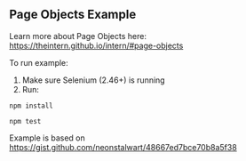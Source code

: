 ## Page Objects Example

Learn more about Page Objects here: https://theintern.github.io/intern/#page-objects

To run example: 

1. Make sure Selenium (2.46+) is running
2. Run:

```
npm install

npm test
```

Example is based on https://gist.github.com/neonstalwart/48667ed7bce70b8a5f38
